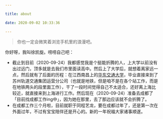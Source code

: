 ```yaml
---

title: about

date: 2020-09-02 10:33:36

---
```


> 你也一定会微笑着浏览手机里的浪漫吧。

你好呀，我叫徐凯旋。唠唠自己吧：

- 截止到目前（2020-09-24）我都感觉我是个挺能折腾的人，上大学以前没有出过远门，顶多就是去我们市里面读高中。然后上了大学后，就想着离家远一点，然后就有了后面的历程：在江西南昌上的[华东交通大学](http://www.ecjtu.jx.cn/)，毕业直接来到了苏州轨道交通集团运营分公司（也就是地铁，但是咱不是在各个站工作，而是在地铁两头的段里面工作），干了一段时间觉得自己不太适合，还好离上海比较近，就直接来到上海进行工作。然后现在（2020-09-24）准备去成都了「目前找成都工作ing中」，因为她在那里，去了那边应该就不会折腾了。
- 在成都工作三个月啦，目前就职于同程艺龙，要在成都过年了，还是第一次在外面过年，不过有宝宝陪伴还是开心的。新的一年祝福大家诸事顺遂。

